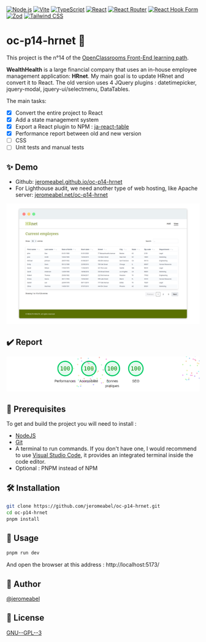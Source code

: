 [![Node.js](https://img.shields.io/badge/Node.js-18.16-green)](https://nodejs.org/)
[![Vite](https://img.shields.io/badge/Vite-4.3-yellow)](https://vitejs.dev/)
[![TypeScript](https://img.shields.io/badge/TypeScript-5.0-blue)](https://www.typescriptlang.org/)
[![React](https://img.shields.io/badge/React-18.2-blueviolet)](https://reactjs.org/)
[![React Router](https://img.shields.io/badge/React_Router-6.11-orange)](https://reactrouter.com/)
[![React Hook Form](https://img.shields.io/badge/React_Hook_Form-7.43-red)](https://react-hook-form.com/)
[![Zod](https://img.shields.io/badge/Zod-3.21-lightgrey)](https://github.com/colinhacks/zod)
[![Tailwind CSS](https://img.shields.io/badge/Tailwind_CSS-3.3.2-blue)](https://tailwindcss.com/)

# oc-p14-hrnet 👋

This project is the n°14 of the [OpenClassrooms Front-End learning path](https://openclassrooms.com/fr/paths/516-developpeur-dapplication-javascript-react).

**WealthHealth** is a large financial company that uses an in-house employee management application: **HRnet**. My main goal is to update HRnet and convert it to React. The old version uses 4 JQuery plugins : datetimepicker, jquery-modal, jquery-ui/selectmenu, DataTables.

The main tasks:

- [x] Convert the entire project to React
- [x] Add a state management system
- [x] Export a React plugin to NPM : [ja-react-table](https://www.npmjs.com/package/ja-react-table)
- [x] Performance report between old and new version
- [ ] CSS
- [ ] Unit tests and manual tests

## ✨ Demo

- Github: [jeromeabel.github.io/oc-p14-hrnet](https://jeromeabel.github.io/oc-p14-hrnet/)
- For Lighthouse audit, we need another type of web hosting, like Apache server: [jeromeabel.net/oc-p14-hrnet](https://jeromeabel.net/oc-p14-hrnet)

![oc-p14-hrnet screen](screen.png)

## ✔️ Report

![oc-p14-hrnet report lighthouse](report.png)

## 🚨 Prerequisites

To get and build the project you will need to install :

- [NodeJS](https://nodejs.org/)
- [Git](https://git-scm.com/)
- A terminal to run commands. If you don't have one, I would recommend to use [Visual Studio Code](https://code.visualstudio.com/), it provides an integrated terminal inside the code editor.
- Optional : PNPM instead of NPM

## 🛠️ Installation

```sh
git clone https://github.com/jeromeabel/oc-p14-hrnet.git
cd oc-p14-hrnet
pnpm install
```

## 🚀 Usage

```sh
pnpm run dev
```

And open the browser at this address : http://localhost:5173/

## 👤 Author

[@jeromeabel](https://github.com/jeromeabel)

## 📝 License

[GNU--GPL--3](https://www.gnu.org/licenses/gpl-3.0.fr.html)
